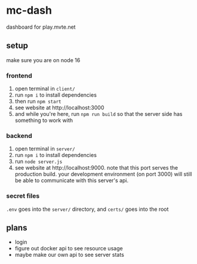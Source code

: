 # mc-dash
dashboard for play.mvte.net

## setup
make sure you are on node 16

### frontend
1. open terminal in `client/`
2. run `npm i` to install dependencies
3. then run `npm start`
4. see website at http://localhost:3000
5. and while you're here, run `npm run build` so that the server side has something to work with

### backend
1. open terminal in `server/`
2. run `npm i` to install dependencies
3. run `node server.js`
4. see website at http://localhost:9000. note that this port serves the production build. your development environment (on port 3000) will still be able to communicate with this server's api.

### secret files
`.env` goes into the `server/` directory, and `certs/` goes into the root

## plans
- login 
- figure out docker api to see resource usage
- maybe make our own api to see server stats
